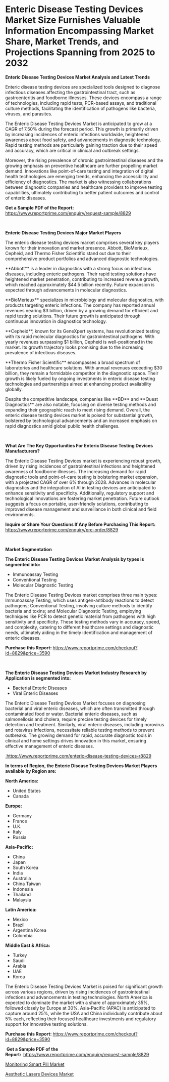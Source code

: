 <p><h1>Enteric Disease Testing Devices Market Size Furnishes Valuable Information Encompassing Market Share, Market Trends, and Projections Spanning from 2025 to 2032</h1></p><p><strong>Enteric Disease Testing Devices Market Analysis and Latest Trends</strong></p>
<p><p>Enteric disease testing devices are specialized tools designed to diagnose infectious diseases affecting the gastrointestinal tract, such as gastroenteritis and foodborne illnesses. These devices encompass a range of technologies, including rapid tests, PCR-based assays, and traditional culture methods, facilitating the identification of pathogens like bacteria, viruses, and parasites.</p><p>The Enteric Disease Testing Devices Market is anticipated to grow at a CAGR of 7.50% during the forecast period. This growth is primarily driven by increasing incidences of enteric infections worldwide, heightened awareness about food safety, and advancements in diagnostic technology. Rapid testing methods are particularly gaining traction due to their speed and accuracy, which are critical in clinical and outbreak settings.</p><p>Moreover, the rising prevalence of chronic gastrointestinal diseases and the growing emphasis on preventive healthcare are further propelling market demand. Innovations like point-of-care testing and integration of digital health technologies are emerging trends, enhancing the accessibility and efficiency of diagnostics. The market is also witnessing collaborations between diagnostic companies and healthcare providers to improve testing capabilities, ultimately contributing to better patient outcomes and control of enteric diseases.</p></p>
<p><strong>Get a Sample PDF of the Report:&nbsp;</strong> <a href="https://www.reportprime.com/enquiry/request-sample/8829?utm_campaign=1840&utm_medium=2&utm_source=Github&utm_content=ia&utm_term=20032025&utm_id=enteric-disease-testing-devices">https://www.reportprime.com/enquiry/request-sample/8829</a></p>
<p>&nbsp;</p>
<p><strong>Enteric Disease Testing Devices Major Market Players</strong></p>
<p><p>The enteric disease testing devices market comprises several key players known for their innovation and market presence. Abbott, BioMerieux, Cepheid, and Thermo Fisher Scientific stand out due to their comprehensive product portfolios and advanced diagnostic technologies.</p><p>**Abbott** is a leader in diagnostics with a strong focus on infectious diseases, including enteric pathogens. Their rapid testing solutions have heightened market penetration, contributing to increased revenue growth, which reached approximately $44.5 billion recently. Future expansion is expected through advancements in molecular diagnostics.</p><p>**BioMerieux** specializes in microbiology and molecular diagnostics, with products targeting enteric infections. The company has reported annual revenues nearing $3 billion, driven by a growing demand for efficient and rapid testing solutions. Their future growth is anticipated through continuous innovation in diagnostics technology.</p><p>**Cepheid**, known for its GeneXpert systems, has revolutionized testing with its rapid molecular diagnostics for gastrointestinal pathogens. With yearly revenues surpassing $1 billion, Cepheid is well-positioned in the market. Its growth trajectory looks promising due to the increasing prevalence of infectious diseases.</p><p>**Thermo Fisher Scientific** encompasses a broad spectrum of laboratories and healthcare solutions. With annual revenues exceeding $30 billion, they remain a formidable competitor in the diagnostic space. Their growth is likely fueled by ongoing investments in enteric disease testing technologies and partnerships aimed at enhancing product availability globally.</p><p>Despite the competitive landscape, companies like **BD** and **Quest Diagnostics** are also notable, focusing on diverse testing methods and expanding their geographic reach to meet rising demand. Overall, the enteric disease testing devices market is poised for substantial growth, bolstered by technological advancements and an increased emphasis on rapid diagnostics amid global public health challenges.</p></p>
<p>&nbsp;</p>
<p><strong>What Are The Key Opportunities For Enteric Disease Testing Devices Manufacturers?</strong></p>
<p><p>The Enteric Disease Testing Devices market is experiencing robust growth, driven by rising incidences of gastrointestinal infections and heightened awareness of foodborne illnesses. The increasing demand for rapid diagnostic tools and point-of-care testing is bolstering market expansion, with a projected CAGR of over 6% through 2028. Advances in molecular diagnostics and the integration of AI in testing devices are anticipated to enhance sensitivity and specificity. Additionally, regulatory support and technological innovations are fostering market penetration. Future outlook suggests a focus on portable, user-friendly solutions, contributing to improved disease management and surveillance in both clinical and field environments.</p></p>
<p><strong>Inquire or Share Your Questions If Any Before Purchasing This Report:</strong> <a href="https://www.reportprime.com/enquiry/pre-order/8829?utm_campaign=1840&utm_medium=2&utm_source=Github&utm_content=ia&utm_term=20032025&utm_id=enteric-disease-testing-devices">https://www.reportprime.com/enquiry/pre-order/8829</a></p>
<p>&nbsp;</p>
<p><strong>Market Segmentation</strong></p>
<p><strong>The Enteric Disease Testing Devices Market Analysis by types is segmented into:</strong></p>
<p><ul><li>Immunoassay Testing</li><li>Conventional Testing</li><li>Molecular Diagnostic Testing</li></ul></p>
<p><p>The Enteric Disease Testing Devices market comprises three main types: Immunoassay Testing, which uses antigen-antibody reactions to detect pathogens; Conventional Testing, involving culture methods to identify bacteria and toxins; and Molecular Diagnostic Testing, employing techniques like PCR to detect genetic material from pathogens with high sensitivity and specificity. These testing methods vary in accuracy, speed, and complexity, catering to different healthcare settings and diagnostic needs, ultimately aiding in the timely identification and management of enteric diseases.</p></p>
<p><strong>Purchase this Report:&nbsp;</strong><a href="https://www.reportprime.com/checkout?id=8829&price=3590&utm_campaign=1840&utm_medium=2&utm_source=Github&utm_content=ia&utm_term=20032025&utm_id=enteric-disease-testing-devices">https://www.reportprime.com/checkout?id=8829&price=3590</a></p>
<p>&nbsp;</p>
<p><strong>The Enteric Disease Testing Devices Market Industry Research by Application is segmented into:</strong></p>
<p><ul><li>Bacterial Enteric Diseases</li><li>Viral Enteric Diseases</li></ul></p>
<p><p>The Enteric Disease Testing Devices Market focuses on diagnosing bacterial and viral enteric diseases, which are often transmitted through contaminated food or water. Bacterial enteric diseases, such as salmonellosis and cholera, require precise testing devices for timely detection and treatment. Similarly, viral enteric diseases, including norovirus and rotavirus infections, necessitate reliable testing methods to prevent outbreaks. The growing demand for rapid, accurate diagnostic tools in clinical and home settings drives innovation in this market, ensuring effective management of enteric diseases.</p></p>
<p><a href="https://www.reportprime.com/enteric-disease-testing-devices-r8829?utm_campaign=1840&utm_medium=2&utm_source=Github&utm_content=ia&utm_term=20032025&utm_id=enteric-disease-testing-devices">&nbsp;https://www.reportprime.com/enteric-disease-testing-devices-r8829</a></p>
<p><strong>In terms of Region, the Enteric Disease Testing Devices Market Players available by Region are:</strong></p>
<p>
    <p> <strong> North America: </strong>
        <ul>
            <li>United States</li>
            <li>Canada</li>
        </ul>
        </p> 
    <p> <strong> Europe: </strong>
        <ul>
            <li>Germany</li>
            <li>France</li>
            <li>U.K.</li>
            <li>Italy</li>
            <li>Russia</li>
        </ul>
        </p> 
    <p> <strong> Asia-Pacific: </strong>
        <ul>
            <li>China</li>
            <li>Japan</li>
            <li>South Korea</li>
            <li>India</li>
            <li>Australia</li>
            <li>China Taiwan</li>
            <li>Indonesia</li>
            <li>Thailand</li>
            <li>Malaysia</li>
        </ul>
        </p> 
    <p> <strong> Latin America: </strong>
        <ul>
            <li>Mexico</li>
            <li>Brazil</li>
            <li>Argentina Korea</li>
            <li>Colombia</li>
        </ul>
        </p> 
    <p> <strong> Middle East & Africa: </strong>
        <ul>
            <li>Turkey</li>
            <li>Saudi</li>
            <li>Arabia</li>
            <li>UAE</li>
            <li>Korea</li>
        </ul>
    </p>
    </p>
<p><p>The Enteric Disease Testing Devices Market is poised for significant growth across various regions, driven by rising incidences of gastrointestinal infections and advancements in testing technologies. North America is expected to dominate the market with a share of approximately 35%, followed closely by Europe at 30%. Asia-Pacific (APAC) is anticipated to capture around 25%, while the USA and China individually contribute about 5% each, reflecting their focused healthcare investments and regulatory support for innovative testing solutions.</p></p>
<p><strong>Purchase this Report: </strong><a href="https://www.reportprime.com/checkout?id=8829&price=3590&utm_campaign=1840&utm_medium=2&utm_source=Github&utm_content=ia&utm_term=20032025&utm_id=enteric-disease-testing-devices">https://www.reportprime.com/checkout?id=8829&price=3590</a></p>
<p>&nbsp;<strong>Get a Sample PDF of the Report:&nbsp;&nbsp;</strong><a href="https://www.reportprime.com/enquiry/request-sample/8829?utm_campaign=1840&utm_medium=2&utm_source=Github&utm_content=ia&utm_term=20032025&utm_id=enteric-disease-testing-devices">https://www.reportprime.com/enquiry/request-sample/8829</a></p>
<p><strong></strong></p>
<p><p><a href="https://github.com/maikefelanc3/Market-Research-Report-List-1/blob/main/monitoring-smart-pill-market.md?utm_campaign=1840&utm_medium=2&utm_source=Github&utm_content=ia&utm_term=20032025&utm_id=enteric-disease-testing-devices">Monitoring Smart Pill Market</a></p><p><a href="https://github.com/arionmp/Market-Research-Report-List-5/blob/main/aesthetic-lasers-devices-market.md?utm_campaign=1840&utm_medium=2&utm_source=Github&utm_content=ia&utm_term=20032025&utm_id=enteric-disease-testing-devices">Aesthetic Lasers Devices Market</a></p></p>